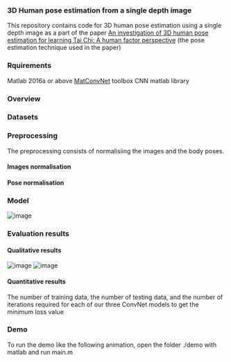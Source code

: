 ### 3D Human pose estimation from a single depth image

This repository contains code for 3D human pose estimation using a single depth image as a part of the paper 
[An investigation of 3D human pose estimation for learning Tai Chi: A human factor perspective](https://www.tandfonline.com/doi/abs/10.1080/10447318.2018.1543081) (the pose estimation technique used in the paper)
### Rquirements
Matlab 2016a or above
[MatConvNet](https://www.vlfeat.org/matconvnet/) toolbox CNN matlab library
### Overview
### Datasets

### Preprocessing

The preprocessing consists of normalisiing the images and the body poses.

#### Images normalisation

#### Pose normalisation


### Model
![image](https://user-images.githubusercontent.com/50513215/122834392-6abcc800-d2e6-11eb-9479-5847163c431a.png)

### Evaluation results
#### Qualitative results
![image](https://user-images.githubusercontent.com/50513215/122834544-abb4dc80-d2e6-11eb-962b-7b624be319b8.png)
![image](https://user-images.githubusercontent.com/50513215/122834578-be2f1600-d2e6-11eb-93fb-c4a320a08c56.png)

#### Quantitative results
The number of training data, the number of testing data, and the number of iterations required for each of our three ConvNet models to get the minimum loss value


### Demo
To run the demo like the following animation, open the folder ./demo with matlab and run main.m 

